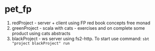 # pet_fp

1. redProject - server + client using FP red book concepts free monad
2. greenProject - scala with cats - exercises and on complete some product using cats abstracts
3. blackProject - ws server using fs2-http. To start use command: `sbt "project blackProject" run`

